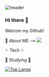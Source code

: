 ![header](https://capsule-render.vercel.app/api?type=venom&color=auto&height=300&section=header&text=MINDB%20Github&fontSize=90)

### Hi there 👋

Welcom my Github!

🔭 About ME --> <a href="https://nonsignal007.github.io" target="_blank"><img src="https://img.shields.io/badge/GITBlog-E4405F?style=square&logo=aboutdotme&logoColor=333333"/></a>

✨ Tech ✨

🌱 Studying 🌱


[![Top Langs](https://github-readme-stats.vercel.app/api/top-langs/?username=nonsignal007)](https://github.com/anuraghazra/github-readme-stats)

<!--
**nonsignal007/nonsignal007** is a ✨ _special_ ✨ repository because its `README.md` (this file) appears on your GitHub profile.

Here are some ideas to get you started:

- 🔭 I’m currently working on ...
- 🌱 I’m currently learning ...
- 👯 I’m looking to collaborate on ...
- 🤔 I’m looking for help with ...
- 💬 Ask me about ...
- 📫 How to reach me: ...
- 😄 Pronouns: ...
- ⚡ Fun fact: ...
-->
